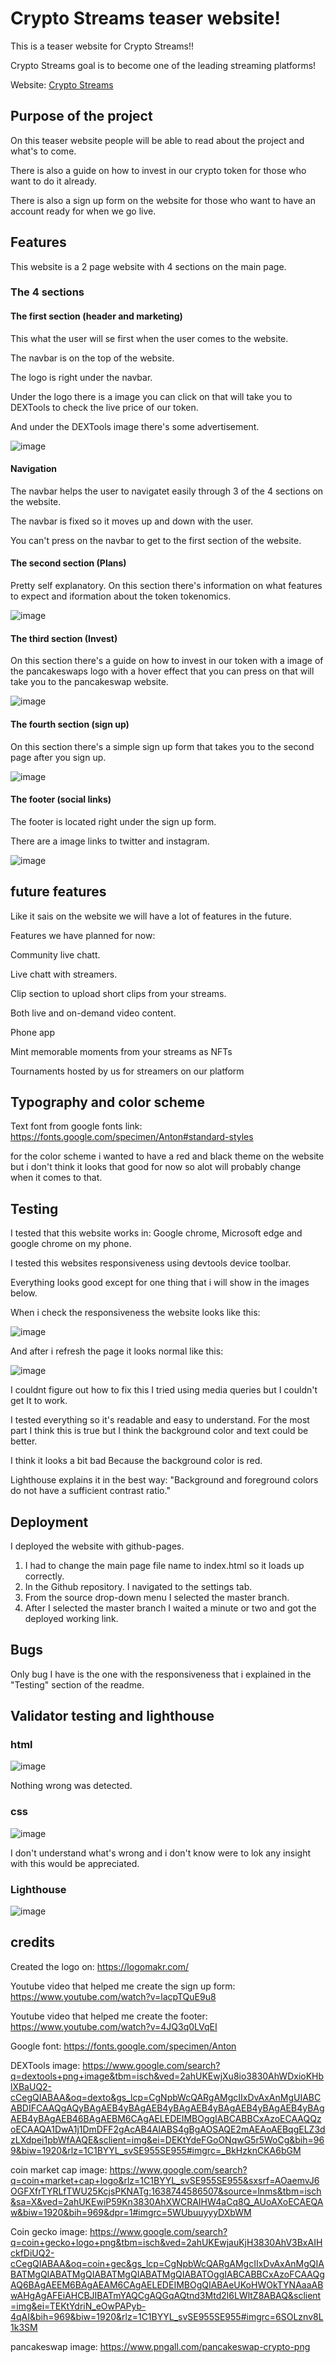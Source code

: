 # Crypto Streams teaser website!

This is a teaser website for Crypto Streams!!

Crypto Streams goal is to become one of the leading streaming platforms!

Website: [Crypto Streams](https://robingunarathna.github.io/Crypto-streams-CSX/)



## Purpose of the project
On this teaser website people will be able to read about the project and what's to come.

There is also a guide on how to invest in our crypto token for those who want to do it already.

There is also a sign up form on the website for those who want to have an account ready for when we go live.



## Features

This website is a 2 page website with 4 sections on the main page.

### The 4 sections

#### The first section (header and marketing)

This what the user will se first when the user comes to the website.

The navbar is on the top of the website.

The logo is right under the navbar.

Under the logo there is a image you can click on that will take you to DEXTools to check the live price of our token.

And under the DEXTools image there's some advertisement.

![image](https://user-images.githubusercontent.com/95103308/144764287-23b3e9a1-4b4d-4b48-8b3d-d28c2462bb6f.png)


#### Navigation

The navbar helps the user to navigatet easily through 3 of the 4 sections on the website.

The navbar is fixed so it moves up and down with the user.

You can't press on the navbar to get to the first section of the website.

#### The second section (Plans)

Pretty self explanatory. On this section there's information on what features to expect and iformation about the token tokenomics.

![image](https://user-images.githubusercontent.com/95103308/144764395-9b4c4bc0-cf69-421d-8ff2-712f32f6732c.png)


#### The third section (Invest)

On this section there's a guide on how to invest in our token with a image of the pancakeswaps logo with a hover effect that you can press on that will take you to the pancakeswap website.

![image](https://user-images.githubusercontent.com/95103308/144764469-67984604-442c-46f9-8897-b545c784b3ea.png)


#### The fourth section (sign up)

On this section there's a simple sign up form that takes you to the second page after you sign up.

![image](https://user-images.githubusercontent.com/95103308/144764540-8e532d13-b097-46bb-942f-708801f80680.png)

#### The footer (social links)

The footer is located right under the sign up form.

There are a image links to twitter and instagram.

![image](https://user-images.githubusercontent.com/95103308/144764574-d2192e58-a115-4066-b43f-211bee52a741.png)


## future features

Like it sais on the website we will have a lot of features in the future.

Features we have planned for now:

Community live chatt.

Live chatt with streamers.

Clip section to upload short clips from your streams.

Both live and on-demand video content.

Phone app

Mint memorable moments from your streams as NFTs

Tournaments hosted by us for streamers on our platform

## Typography and color scheme

Text font from google fonts link: https://fonts.google.com/specimen/Anton#standard-styles

for the color scheme i wanted to have a red and black theme on the website but i don't think it looks that good for now so alot will probably change when it comes to that.

## Testing

I tested that this website works in: Google chrome, Microsoft edge and google chrome on my phone.

I tested this websites responsiveness using devtools device toolbar.

Everything looks good except for one thing that i will show in the images below.

When i check the responsiveness the website looks like this:

![image](https://user-images.githubusercontent.com/95103308/144765166-e91c7a37-fc15-472e-a536-d997397c6753.png)

And after i refresh the page it looks normal like this:

![image](https://user-images.githubusercontent.com/95103308/144765260-3cb93c1b-d5bf-439b-b5ed-7644ef600185.png)

I couldnt figure out how to fix this I tried using media queries but I couldn't get It to work.

I tested everything so it's readable and easy to understand. For the most part I think this is true but I think the background color and text could be better.

I think it looks a bit bad Because the background color is red.

Lighthouse explains it in the best way: "Background and foreground colors do not have a sufficient contrast ratio."

##  Deployment

I deployed the website with github-pages.

1. I had to change the main page file name to index.html so it loads up correctly.
2. In the Github repository. I navigated to the settings tab.
3. From the source drop-down menu I selected the master branch.
4. After I selected the master branch I waited a minute or two and got the deployed working link.
## Bugs

Only bug I have is the one with the responsiveness that i explained in the "Testing" section of the readme.

## Validator testing and lighthouse

### html

![image](https://user-images.githubusercontent.com/95103308/144766499-db063f25-715d-4638-a5cb-c944368ce25f.png)

Nothing wrong was detected.

### css

![image](https://user-images.githubusercontent.com/95103308/144766537-4182d293-bfce-41c7-8d9d-2a666a30570c.png)

I don't understand what's wrong and i don't know were to lok any insight with this would be appreciated.

### Lighthouse

![image](https://user-images.githubusercontent.com/95103308/144766590-7c8878ce-32ac-4224-89f0-8a5870c6b41d.png)


## credits

Created the logo on: https://logomakr.com/

Youtube video that helped me create the sign up form: https://www.youtube.com/watch?v=lacpTQuE9u8

Youtube video that helped me create the footer: https://www.youtube.com/watch?v=4JQ3q0LVqEI

Google font: https://fonts.google.com/specimen/Anton

DEXTools image: https://www.google.com/search?q=dextools+png+image&tbm=isch&ved=2ahUKEwjXu8io3830AhWDxioKHblXBaUQ2-cCegQIABAA&oq=dexto&gs_lcp=CgNpbWcQARgAMgcIIxDvAxAnMgUIABCABDIFCAAQgAQyBAgAEB4yBAgAEB4yBAgAEB4yBAgAEB4yBAgAEB4yBAgAEB4yBAgAEB46BAgAEBM6CAgAELEDEIMBOggIABCABBCxAzoECAAQQzoECAAQA1DwA1j1DmDFF2gAcAB4AIABS4gBgAOSAQE2mAEAoAEBqgELZ3dzLXdpei1pbWfAAQE&sclient=img&ei=DEKtYdeFGoONqwG5r5WoCg&bih=969&biw=1920&rlz=1C1BYYL_svSE955SE955#imgrc=_BkHzknCKA6bGM

coin market cap image: https://www.google.com/search?q=coin+market+cap+logo&rlz=1C1BYYL_svSE955SE955&sxsrf=AOaemvJ6OGFXfrTYRLfTWU25KcjsPKNATg:1638744586507&source=lnms&tbm=isch&sa=X&ved=2ahUKEwiP59Kn3830AhXWCRAIHW4aCq8Q_AUoAXoECAEQAw&biw=1920&bih=969&dpr=1#imgrc=5WUbuuyyyDXbWM

Coin gecko image: https://www.google.com/search?q=coin+gecko+logo+png&tbm=isch&ved=2ahUKEwjauKjH3830AhV3BxAIHckfDiUQ2-cCegQIABAA&oq=coin+gec&gs_lcp=CgNpbWcQARgAMgcIIxDvAxAnMgQIABATMgQIABATMgQIABATMgQIABATMgQIABATOggIABCABBCxAzoFCAAQgAQ6BAgAEEM6BAgAEAM6CAgAELEDEIMBOgQIABAeUKoHWOkTYNAaaABwAHgAgAFEiAHCBJIBATmYAQCgAQGqAQtnd3Mtd2l6LWltZ8ABAQ&sclient=img&ei=TEKtYdriN_eOwPAPyb-4qAI&bih=969&biw=1920&rlz=1C1BYYL_svSE955SE955#imgrc=6SOLznv8L1k3SM

pancakeswap image: https://www.pngall.com/pancakeswap-crypto-png
